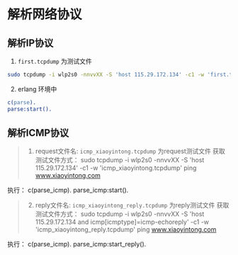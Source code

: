 解析网络协议
==============

解析IP协议
--------------------------
1. `first.tcpdump`  为测试文件

``` bash
sudo tcpdump -i wlp2s0 -nnvvXX -S 'host 115.29.172.134' -c1 -w 'first.tcpdump'
```

2. erlang 环境中

``` erlang
c(parse).
parse:start().
```

解析ICMP协议
-----------
> 1. request文件名: `icmp_xiaoyintong.tcpdump` 为request测试文件
  获取测试文件方式：
    sudo tcpdump -i wlp2s0 -nnvvXX -S 'host 115.29.172.134' -c1 -w 'icmp_xiaoyintong.tcpdump'
    ping www.xiaoyintong.com

  执行：
    c(parse_icmp).
    parse_icmp:start().
> 2. reply文件名: `icmp_xiaoyintong_reply.tcpdump` 为reply测试文件
  获取测试文件方式：
    sudo tcpdump -i wlp2s0 -nnvvXX -S 'host 115.29.172.134 and icmp[icmptype]=icmp-echoreply' -c1 -w 'icmp_xiaoyintong_reply.tcpdump'
    ping www.xiaoyintong.com

  执行：
    c(parse_icmp).
    parse_icmp:start_reply().
